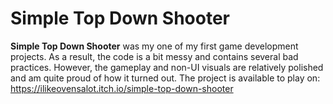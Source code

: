 # Simple Top Down Shooter

**Simple Top Down Shooter** was my one of my first game development projects. As a result, the code is a bit messy and contains several bad practices. However, the gameplay and non-UI visuals are relatively polished and am quite proud of how it turned out. The project is available to play on: https://ilikeovensalot.itch.io/simple-top-down-shooter
